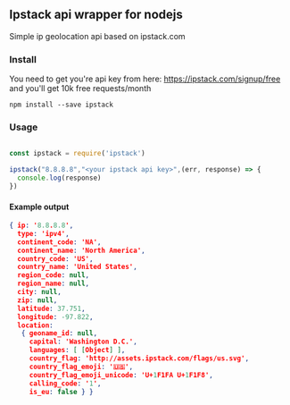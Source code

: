## Ipstack api wrapper for nodejs

Simple ip geolocation api based on ipstack.com

### Install

You need to get you're api key from here: https://ipstack.com/signup/free and you'll get 10k free requests/month

```
npm install --save ipstack
```

### Usage

```js

const ipstack = require('ipstack')

ipstack("8.8.8.8","<your ipstack api key>",(err, response) => {
  console.log(response)
})
```

#### Example output

```json
{ ip: '8.8.8.8',
  type: 'ipv4',
  continent_code: 'NA',
  continent_name: 'North America',
  country_code: 'US',
  country_name: 'United States',
  region_code: null,
  region_name: null,
  city: null,
  zip: null,
  latitude: 37.751,
  longitude: -97.822,
  location:
   { geoname_id: null,
     capital: 'Washington D.C.',
     languages: [ [Object] ],
     country_flag: 'http://assets.ipstack.com/flags/us.svg',
     country_flag_emoji: '🇺🇸',
     country_flag_emoji_unicode: 'U+1F1FA U+1F1F8',
     calling_code: '1',
     is_eu: false } }
```